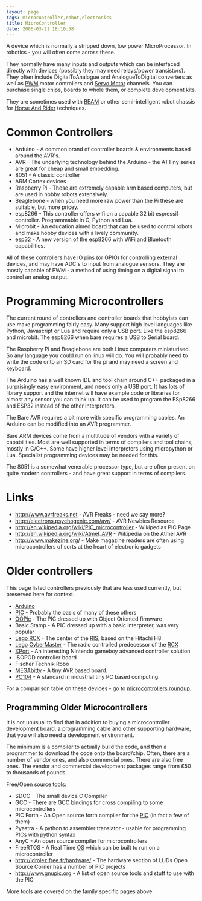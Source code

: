 ```yaml
---
layout: page
tags: microcontroller,robot,electronics
title: MicroController
date: 2006-03-21 18:10:58
---
```

A device which is normally a stripped down, low power MicroProcessor.
In robotics - you will often come across these.

They normally have many inputs and outputs which can be interfaced directly with devices (possibly they may need relays/power transistors).  They often include DigitalToAnalogue and AnalogueToDigital converters as well as <a class="wiki" href="/wiki/pwm.html" title="Pulse Width Modulation">PWM</a> motor controllers and <a class="wiki" href="/wiki/servo_motor.html" title="A motor with built in positioning control - easily interfaced with digital systems">Servo Motor</a> channels. You can purchase single chips, boards to whole them, or complete development kits.

They are sometimes used with <a class="wiki" href="/wiki/beam_robots.html" title="Biology, Electronics, Aesthetics and Mechanics">BEAM</a> or other semi-intelligent robot chassis for <a class="wiki" href="/wiki/horse_and_rider.html" title="One system takes high-level control of a lower level system">Horse And Rider</a> techniques.

<h1 id="Common_Controllers">Common Controllers</h1>

* Arduino - A common brand of controller boards & environments based around the AVR's.
* AVR -     The underlying technology behind the Arduino - the ATTiny series are great for cheap and small embedding.
* 8051 -    A classic controller
* ARM Cortex devices
* Raspberry Pi - These are extremely capable arm based computers, but are used in hobby robots extensively.
* Beaglebone - when you need more raw power than the Pi these are suitable, but more pricey.
* esp8266 - This controller offers wifi on a capable 32 bit espressif controller. Programmable in C, Python and Lua.
* Microbit - An education aimed board that can be used to control robots and make hobby devices with a lively community.
* esp32   - A new version of the esp8266 with WiFi and Bluetooth capabilities.

All of these controllers have IO pins (or GPIO) for controlling external devices, and may have ADC's to input from analogue sensors.
They are mostly capable of PWM - a method of using timing on a digital signal to control an analog output.

<h1 id="Programming_Microcontrollers">Programming Microcontrollers</h1>

The current round of controllers and controller boards that hobbyists can use make programming fairly easy.
Many support high level languages like Python, Javascript or Lua and require only a USB port. Like the esp8266 and microbit. The esp8266 when bare requires a USB to Serial board.

The Raspberry Pi and Beaglebone are both Linux computers miniaturised. So any language you could run on linux will do. You will probably need to write the code onto an SD card for the pi and may need a screen and keyboard.

The Arduino has a well known IDE and tool chain around C++ packaged in a surprisingly easy environment, and needs only a USB port. It has lots of library support and the internet will have example code or libraries for almost any sensor you can think up. It can be used to program the ESp8266 and ESP32 instead of the other interpreters.

The Bare AVR requires a bit more with specific programming cables. An Arduino can be modified into an AVR programmer.

Bare ARM devices come from a multitude of vendors with a variety of capabilities. Most are well supported in terms of compilers and tool chains, mostly in C/C++. Some have higher level interpreters using micropython or Lua. Specialist programming devices may be needed for this.

The 8051 is a somewhat venerable processor type, but are often present on quite modern controllers - and have great support in terms of compilers.

<h1 id="Links">Links</h1>

<ul><li> <a href="http://www.avrfreaks.net" rel="external" target="_blank">http://www.avrfreaks.net</a> - AVR Freaks - need we say more?
</li><li> <a href="http://electrons.psychogenic.com/avr/" rel="external" target="_blank">http://electrons.psychogenic.com/avr/</a> - AVR Newbies Resource
</li><li> <a href="http://en.wikipedia.org/wiki/PIC_microcontroller" rel="external" target="_blank">http://en.wikipedia.org/wiki/PIC_microcontroller</a> - Wikipedias PIC Page
</li><li> <a href="http://en.wikipedia.org/wiki/Atmel_AVR" rel="external" target="_blank">http://en.wikipedia.org/wiki/Atmel_AVR</a> - Wikipedia on the Atmel AVR

</li><li> <a href="http://www.makezine.org/" rel="external" target="_blank">http://www.makezine.org/</a> - Make magazine readers are often using microcontrollers of sorts at the heart of electronic gadgets
</li></ul>

# Older controllers

This page listed controllers previously that are less used currently, but preserved here for context.

* [Arduino](//arduino.cc)
* <a class="wiki" href="/wiki/pic.html" title="PIC">PIC</a> - Probably the basis of many of these others
* <a class="wiki" href="/wiki/oopic.html" title="OOPic">OOPic</a> - The PIC dressed up with Object Oriented firmware
* Basic Stamp - A PIC dressed up with a basic interpreter, was very popular
* <a class="wiki" href="/wiki/rcx.html" title="The Lego RCX">Lego RCX</a> - The center of the <a class="wiki" href="/wiki/ris.html" title="The Lego Robotic Invention System">RIS</a>, based on the Hitachi H8
* <a class="wiki" href="/wiki/lego.html" title="The best known construction toy">Lego</a> <a class="wiki" href="/wiki/cybermaster.html" title="CyberMaster">CyberMaster</a> - The radio controlled predecessor of the <a class="wiki" href="/wiki/rcx.html" title="The Lego Robot Command Explorer">RCX</a>
* <a class="wiki" href="/wiki/xport.html" title="A Gameboy Advance based alternative to the Lego RCX">XPort</a> - An interesting Nintendo gameboy advanced controller solution
* ISOPOD controller board
* Fischer Technik Robo
* <a class="wiki" href="/wiki/megabitty.html" title="A very small AVR microcontroller board solution">MEGAbitty</a> - A tiny AVR based board.
* <a class="wiki" href="/wiki/pc104.html" title="PC104">PC104</a> - A standard in industrial tiny PC based computing.

For a comparison table on these devices - go to <a class="wiki" href="/forums/electronics/preferred_microcontrollers">microcontrollers roundup</a>.

## Programming Older Microcontrollers

It is not unusual to find that in addition to buying a microcontroller development board, a programming cable and other supporting hardware, that you will also need a development environment.

The minimum is a compiler to actually build the code, and then a programmer to download the code onto the board/chip. Often, there are a number of vendor ones, and also commercial ones. There are also free ones. The vendor and commercial development packages range from £50 to thousands of pounds.

Free/Open source tools:

<ul><li> SDCC - The small device C Compiler
</li><li> GCC - There are GCC bindings for cross compiling to some microcontrollers
</li><li> PIC Forth - An Open source forth compiler for the <a class="wiki" href="/wiki/pic.html" title="PIC">PIC</a> (in fact a few of them)
</li><li> Pyastra - A python to assembler translator - usable for programming PICs with python syntax
</li><li> AnyC - An open source compiler for microcontrollers
</li><li> FreeRTOS - A Real Time <a class="wiki" href="/wiki/os.html" title="An Operating System">OS</a> which can be built to run on a microcontroller
</li><li> <a href="http://ldrolez.free.fr/hardware/" rel="external" target="_blank">http://ldrolez.free.fr/hardware/</a> - The hardware section of LUDs Open Source Corner has a number of PIC projects
</li><li> <a href="http://www.gnupic.org" rel="external" target="_blank">http://www.gnupic.org</a> - A list of open source tools and stuff to use with the PIC
</li></ul>
More tools are covered on the family specific pages above.